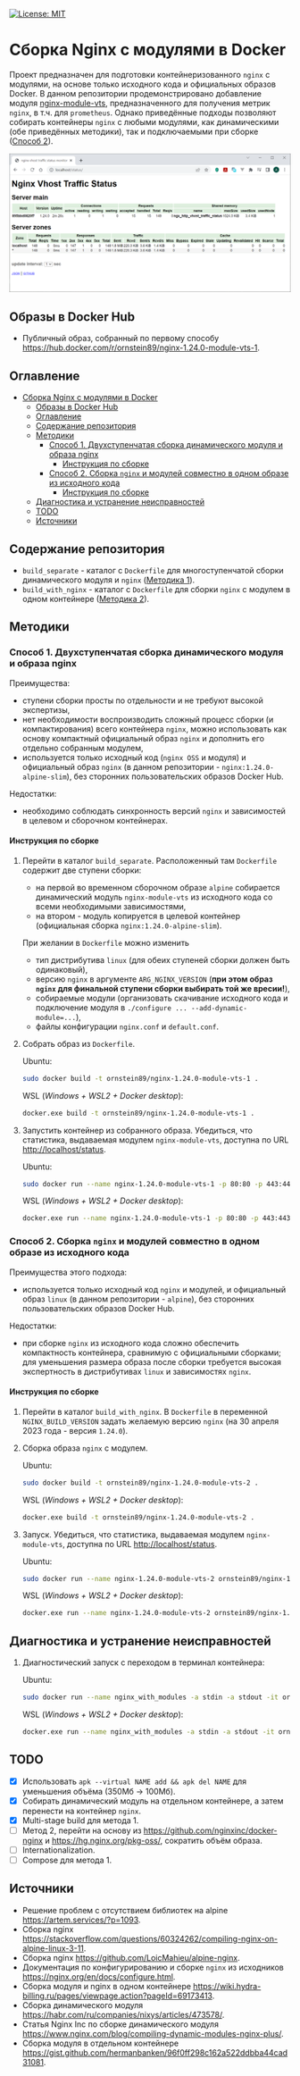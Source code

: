 [![License: MIT](https://img.shields.io/badge/License-MIT-yellow.svg)](https://opensource.org/licenses/MIT)

# Сборка Nginx с модулями в Docker

Проект предназначен для подготовки контейнеризованного `nginx` с модулями, на основе только исходного кода и официальных образов Docker. В данном репозитории продемонстрировано добавление модуля [nginx-module-vts](https://github.com/vozlt/nginx-module-vts), предназначенного для получения метрик `nginx`, в т.ч. для `prometheus`. Однако приведённые подходы позволяют собирать контейнеры `nginx` с любыми модулями, как динамическими (обе приведённых методики), так и подключаемыми при сборке ([Способ 2](#способ-2-сборка-nginx-и-модулей-совместно-в-одном-образе-из-исходного-кода)).

![Демонстрация панели модуля nginx-module-vts](./doc/images/screenshot.png)

## Образы в Docker Hub

* Публичный образ, собранный по первому способу <https://hub.docker.com/r/ornstein89/nginx-1.24.0-module-vts-1>.

## Оглавление

- [Сборка Nginx с модулями в Docker](#сборка-nginx-с-модулями-в-docker)
  - [Образы в Docker Hub](#образы-в-docker-hub)
  - [Оглавление](#оглавление)
  - [Содержание репозитория](#содержание-репозитория)
  - [Методики](#методики)
    - [Способ 1. Двухступенчатая сборка динамического модуля и  образа nginx](#способ-1-двухступенчатая-сборка-динамического-модуля-и--образа-nginx)
      - [Инструкция по сборке](#инструкция-по-сборке)
    - [Способ 2. Сборка `nginx` и модулей совместно в одном образе из исходного кода](#способ-2-сборка-nginx-и-модулей-совместно-в-одном-образе-из-исходного-кода)
      - [Инструкция по сборке](#инструкция-по-сборке-1)
  - [Диагностика и устранение неисправностей](#диагностика-и-устранение-неисправностей)
  - [TODO](#todo)
  - [Источники](#источники)

## Содержание репозитория

- `build_separate` - каталог с `Dockerfile` для многоступенчатой сборки динамического модуля и `nginx`  ([Методика 1](#способ-1-двухступенчатая-сборка-динамического-модуля-и--образа-nginx)).
- `build_with_nginx` - каталог с `Dockerfile` для сборки `nginx` с модулем в одном контейнере ([Методика 2](#способ-2-сборка-nginx-и-модулей-совместно-в-одном-образе-из-исходного-кода)).

## Методики

### Способ 1. Двухступенчатая сборка динамического модуля и  образа nginx

Преимущества:

- ступени сборки просты по отдельности и не требуют высокой экспертизы,
- нет необходимости воспроизводить сложный процесс сборки (и компактирования) всего контейнера `nginx`, можно использовать как основу компактный официальный образ `nginx` и дополнить его отдельно собранным модулем,
- используется только исходный код (`nginx OSS` и модуля) и официальный образ `nginx` (в данном репозитории - `nginx:1.24.0-alpine-slim`), без сторонних пользовательских образов Docker Hub.

Недостатки:

- необходимо соблюдать синхронность версий `nginx` и  зависимостей в целевом и сборочном контейнерах.

#### Инструкция по сборке

1. Перейти в каталог `build_separate`. Расположенный там `Dockerfile` содержит две ступени сборки:
    - на первой во временном сборочном образе `alpine` собирается динамический модуль `nginx-module-vts` из исходного кода со всеми необходимыми зависимостями,
    - на втором - модуль копируется в целевой контейнер (официальная сборка `nginx:1.24.0-alpine-slim`).
  
    При желании в `Dockerfile` можно изменить
    - тип дистрибутива `linux` (для обеих ступеней сборки должен быть одинаковый),
    - версию `nginx` в аргументе `ARG_NGINX_VERSION` (**при этом образ `nginx` для финальной ступени сборки выбирать той же вресии!**),
    - собираемые модули (организовать скачивание исходного кода и подключение модуля в `./configure ... --add-dynamic-module=...`),
    - файлы конфигурации `nginx.conf` и `default.conf`.
2. Собрать образ из `Dockerfile`.

    Ubuntu:

    ```bash
    sudo docker build -t ornstein89/nginx-1.24.0-module-vts-1 .
    ```

    WSL (*Windows + WSL2 + Docker desktop*):

    ```bash
    docker.exe build -t ornstein89/nginx-1.24.0-module-vts-1 .
    ```

3. Запустить контейнер из собранного образа. Убедиться, что статистика, выдаваемая модулем `nginx-module-vts`, доступна по URL <http://localhost/status>.

    Ubuntu:

    ```bash
    sudo docker run --name nginx-1.24.0-module-vts-1 -p 80:80 -p 443:443 ornstein89/nginx-1.24.0-module-vts-1
    ```

    WSL (*Windows + WSL2 + Docker desktop*):

    ```bash
    docker.exe run --name nginx-1.24.0-module-vts-1 -p 80:80 -p 443:443 ornstein89/nginx-1.24.0-module-vts-1
    ```

### Способ 2. Сборка `nginx` и модулей совместно в одном образе из исходного кода

Преимущества этого подхода:

- используется только исходный код `nginx` и модулей, и официальный образ `linux` (в данном репозитории - `alpine`), без сторонних пользовательских образов Docker Hub.

Недостатки:

- при сборке `nginx` из исходного кода сложно обеспечить компактность контейнера, сравнимую с официальными сборками; для уменьшения размера образа после сборки требуется высокая экспертность в дистрибутивах `linux` и зависимостях `nginx`.

#### Инструкция по сборке

1. Перейти в каталог `build_with_nginx`. В `Dockerfile` в переменной `NGINX_BUILD_VERSION` задать желаемую версию `nginx` (на 30 апреля 2023 года - версия `1.24.0`).

2. Сборка образа `nginx` с модулем.

    Ubuntu:

    ```bash
    sudo docker build -t ornstein89/nginx-1.24.0-module-vts-2 .
    ```

    WSL (*Windows + WSL2 + Docker desktop*):

    ```bash
    docker.exe build -t ornstein89/nginx-1.24.0-module-vts-2 .
    ```

3. Запуск. Убедиться, что статистика, выдаваемая модулем `nginx-module-vts`, доступна по URL <http://localhost/status>.

    Ubuntu:

    ```bash
    sudo docker run --name nginx-1.24.0-module-vts-2 ornstein89/nginx-1.24.0-module-vts-2
    ```

    WSL (*Windows + WSL2 + Docker desktop*):

    ```bash
    docker.exe run --name nginx-1.24.0-module-vts-2 ornstein89/nginx-1.24.0-module-vts-2
    ```

## Диагностика и устранение неисправностей

1. Диагностический запуск с переходом в терминал контейнера:

    Ubuntu:

    ```bash
    sudo docker run --name nginx_with_modules -a stdin -a stdout -it ornstein89/nginx_with_modules sh
    ```

    WSL (*Windows + WSL2 + Docker desktop*):

    ```bash
    docker.exe run --name nginx_with_modules -a stdin -a stdout -it ornstein89/nginx_with_modules sh
    ```

## TODO

- [x] Использовать `apk --virtual NAME add && apk del NAME` для уменьшения объёма (350Мб → 100Мб).
- [x] Собирать динамический модуль на отдельном контейнере, а затем перенести на контейнер `nginx`.
- [x] Multi-stage build для метода 1.
- [ ] Метод 2, перейти на основу из <https://github.com/nginxinc/docker-nginx> и <https://hg.nginx.org/pkg-oss/>, сократить объём образа.
- [ ] Internationalization.
- [ ] Compose для метода 1.

## Источники

- Решение проблем с отсутствием библиотек на alpine <https://artem.services/?p=1093>.
- Сборка nginx <https://stackoverflow.com/questions/60324262/compiling-nginx-on-alpine-linux-3-11>.
- Сборка nginx <https://github.com/LoicMahieu/alpine-nginx>.
- Документация по конфигурированию и сборке `nginx` из исходников <https://nginx.org/en/docs/configure.html>.
- Сборка модуля и nginx в одном контейнере <https://wiki.hydra-billing.ru/pages/viewpage.action?pageId=69173413>.
- Сборка динамического модуля <https://habr.com/ru/companies/nixys/articles/473578/>.
- Статья Nginx Inc по сборке динамического модуля <https://www.nginx.com/blog/compiling-dynamic-modules-nginx-plus/>.
- Сборка модуля в отдельном контейнере <https://gist.github.com/hermanbanken/96f0ff298c162a522ddbba44cad31081>.
